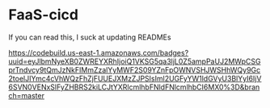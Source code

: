 # FaaS-cicd

If you can read this, I suck at updating READMEs

https://codebuild.us-east-1.amazonaws.com/badges?uuid=eyJlbmNyeXB0ZWREYXRhIjoiQ1VKSG5qa3ljL0Z5ampPaUJ2MWpCSGprTndvcy9tQmJzNkFIMmZzalYyMWF2S09YZnFpOWNVSHJWSHhWQy9Gc2toelJIYmc4cVhWQzFhZjFUUEJXMzZJPSIsIml2UGFyYW1ldGVyU3BlYyI6IjV6SVN0VENxSlFyZHBRS2kiLCJtYXRlcmlhbFNldFNlcmlhbCI6MX0%3D&branch=master
